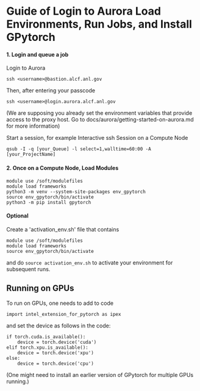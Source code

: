 # Guide of Login to Aurora Load Environments, Run Jobs, and Install GPytorch

#### 1. Login and queue a job
Login to Aurora
```
ssh <username>@bastion.alcf.anl.gov
```
Then, after entering your passcode
```
ssh <username>@login.aurora.alcf.anl.gov
```

(We are supposing you already set the environment variables that provide access to the proxy host. Go to docs/aurora/getting-started-on-aurora.md for more information)

Start a session, for example Interactive ssh Session on a Compute Node
```
qsub -I -q [your_Queue] -l select=1,walltime=60:00 -A [your_ProjectName]
```

#### 2. Once on a Compute Node, Load Modules

```
module use /soft/modulefiles
module load frameworks
python3 -m venv --system-site-packages env_gpytorch
source env_gpytorch/bin/activate
python3 -m pip install gpytorch
```

#### Optional
Create a 'activation_env.sh' file that contains
```
module use /soft/modulefiles
module load frameworks
source env_gpytorch/bin/activate
``` 
and do `source activation_env.sh` to activate your environment for subsequent runs.

## Running on GPUs
To run on GPUs, one needs to add to code
```
import intel_extension_for_pytorch as ipex
 ```
and 
set the device as follows in the code:

```
if torch.cuda.is_available():
    device = torch.device('cuda')
elif torch.xpu.is_available():
    device = torch.device('xpu')
else: 
    device = torch.device('cpu')
```
(One might need to install an earlier version of GPytorch for multiple GPUs running.)
